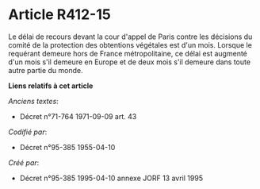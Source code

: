 # Article R412-15

Le délai de recours devant la cour d'appel de Paris contre les décisions du comité de la protection des obtentions végétales
est d'un mois. Lorsque le requérant demeure hors de France métropolitaine, ce délai est augmenté d'un mois s'il demeure en
Europe et de deux mois s'il demeure dans toute autre partie du monde.

**Liens relatifs à cet article**

_Anciens textes_:

  - Décret n°71-764 1971-09-09 art. 43

_Codifié par_:

  - Décret n°95-385 1955-04-10

_Créé par_:

  - Décret n°95-385 1995-04-10 annexe JORF 13 avril 1995
